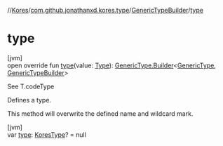 //[Kores](../../../index.md)/[com.github.jonathanxd.kores.type](../index.md)/[GenericTypeBuilder](index.md)/[type](type.md)

# type

[jvm]\
open override fun [type](type.md)(value: [Type](https://docs.oracle.com/javase/8/docs/api/java/lang/reflect/Type.html)): [GenericType.Builder](../-generic-type/-builder/index.md)<[GenericType](../-generic-type/index.md), [GenericTypeBuilder](index.md)>

See T.codeType

Defines a type.

This method will overwrite the defined name and wildcard mark.

[jvm]\
var [type](type.md): [KoresType](../-kores-type/index.md)? = null
